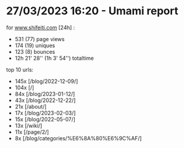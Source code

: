 # 27/03/2023 16:20 - Umami report
for www.shifeiti.com [24h] :

 - 531 (77) page views
 - 174 (19) uniques
 - 123 (8) bounces
 - 12h 21' 28'' (1h 3' 54'') totaltime


top 10 urls:
 - 145x [/blog/2022-12-09/]
 - 104x [/]
 - 84x [/blog/2023-01-12/]
 - 43x [/blog/2022-12-22/]
 - 21x [/about/]
 - 17x [/blog/2023-02-03/]
 - 15x [/blog/2022-05-07/]
 - 13x [/wiki/]
 - 11x [/page/2/]
 - 8x [/blog/categories/%E6%8A%80%E6%9C%AF/]



